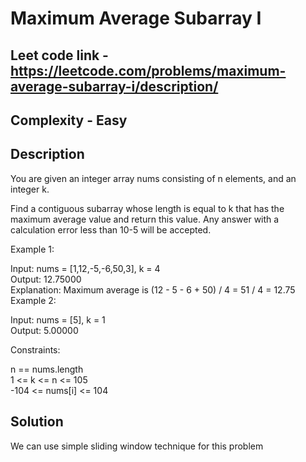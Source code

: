 # Maximum Average Subarray I

## Leet code link - https://leetcode.com/problems/maximum-average-subarray-i/description/

## Complexity - Easy

## Description

You are given an integer array nums consisting of n elements, and an integer k.<br/>

Find a contiguous subarray whose length is equal to k that has the maximum average value and return this value. Any answer with a calculation error less than 10-5 will be accepted.<br/>

 

Example 1:<br/>

Input: nums = [1,12,-5,-6,50,3], k = 4<br/>
Output: 12.75000<br/>
Explanation: Maximum average is (12 - 5 - 6 + 50) / 4 = 51 / 4 = 12.75<br/>
Example 2:<br/>

Input: nums = [5], k = 1<br/>
Output: 5.00000<br/>
 

Constraints:<br/>

n == nums.length<br/>
1 <= k <= n <= 105<br/>
-104 <= nums[i] <= 104<br/>

## Solution

We can use simple sliding window technique for this problem
